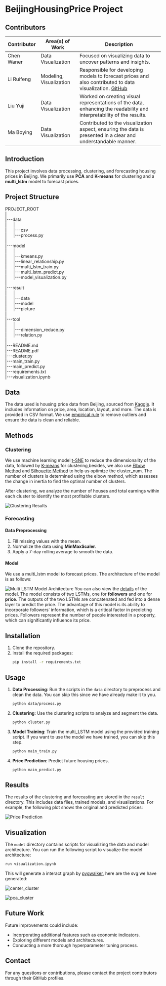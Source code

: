 # BeijingHousingPrice Project

## Contributors

| Contributor    | Area(s) of Work          | Description                                                                                                                                          |
|----------------|--------------------------|------------------------------------------------------------------------------------------------------------------------------------------------------|
| Chen Waner     | Data Visualization       | Focused on visualizing data to uncover patterns and insights.                                                                                         |
| Li Ruifeng     | Modeling, Visualization  | Responsible for developing models to forecast prices and also contributed to data visualization. [GitHub](https://github.com/Ruibao996)                 |
| Liu Yuji       | Data Visualization       | Worked on creating visual representations of the data, enhancing the readability and interpretability of the results.                                  |
| Ma Boying      | Data Visualization       | Contributed to the visualization aspect, ensuring the data is presented in a clear and understandable manner.                                           |



## Introduction
This project involves data processing, clustering, and forecasting housing prices in Beijing. We primarily use **PCA** and **K-means** for clustering and a **multi_lstm** model to forecast prices.

## Project Structure

PROJECT_ROOT <br>
|  <br>
|---data <br>
| &emsp; | <br>
|  &emsp;  |---csv <br>
|  &emsp;  |---process.py <br>
|   <br>
|---model <br>
|    &emsp; | <br>
|    &emsp; |---kmeans.py <br>
|    &emsp; |---linear_relationship.py <br>
| &emsp;   |---multi_lstm_train.py <br>
| &emsp;   |---multi_lstm_predict.py <br>
| &emsp;   |---model_visualization.py <br>
|    <br>
|---result <br>
| &emsp;   | <br>
| &emsp;   |---data <br>
| &emsp;   |---model <br>
|  &emsp;  |---picture <br>
| <br>
|---tool <br>
|  &emsp;  | <br>
|  &emsp;  |---dimension_reduce.py <br>
|  &emsp;  |---relation.py <br>
| <br>
|---README.md <br>
|---README.pdf <br>
|---cluster.py <br>
|---main_train.py <br>
|---main_predict.py <br>
|---requirements.txt <br>
|---visualization.ipynb 


## Data
The data used is housing price data from Beijing, sourced from [Kaggle](https://www.kaggle.com/datasets/ruiqurm/lianjia). It includes information on price, area, location, layout, and more. The data is provided in CSV format. We use [empirical rule](https://en.wikipedia.org/wiki/68%E2%80%9395%E2%80%9399.7_rule) to remove outliers and ensure the data is clean and reliable.

## Methods
### Clustering
We use machine learning model [t-SNE](https://en.wikipedia.org/wiki/T-distributed_stochastic_neighbor_embedding) to reduce the dimensionality of the data, followed by [K-means](https://en.wikipedia.org/wiki/K-means_clustering) for clustering,besides, we also use [Elbow Method](https://en.wikipedia.org/wiki/Elbow_method_(clustering)) and [Silhouette Method](https://en.wikipedia.org/wiki/Silhouette_(clustering)) to help us optimize the cluster_num. The number of clusters is determined using the elbow method, which assesses the change in inertia to find the optimal number of clusters. 

After clustering, we analyze the number of houses and total earnings within each cluster to identify the most profitable clusters.

![Clustering Results](./result/picture/tsne_cluster_visualization_4.png "Clustering Results")
### Forecasting
#### Data Preprocessing
1. Fill missing values with the mean.
2. Normalize the data using **MinMaxScaler**.
3. Apply a 7-day rolling average to smooth the data.

#### Model
We use a multi_lstm model to forecast prices. The architecture of the model is as follows:

![Multi LSTM Model Architecture](./result/picture/Multi_LSTM.png "Multi LSTM Model Architecture")
You can also view the [details](./result/picture/lstm_model_visualization.png) of the model.
The model consists of two LSTMs, one for **followers** and one for **price**. The outputs of the two LSTMs are concatenated and fed into a dense layer to predict the price. The advantage of this model is its ability to incorporate followers' information, which is a critical factor in predicting prices. Followers represent the number of people interested in a property, which can significantly influence its price.

## Installation
1. Clone the repository.
2. Install the required packages:
    ```bash
    pip install -r requirements.txt
    ```

## Usage
1. **Data Processing**: Run the scripts in the `data` directory to preprocess and clean the data. You can skip this since we have already make it to you.
   
    ```bash
    python data/process.py
    ```
2. **Clustering**: Use the clustering scripts to analyze and segment the data.
    ```bash
    python cluster.py
    ```
3. **Model Training**: Train the multi_LSTM model using the provided training script. If you want to use the model we have trained, you can skip this step.
   
    ```bash
    python main_train.py
    ```
4. **Price Prediction**: Predict future housing prices.
   
    ```bash
    python main_predict.py
    ```

## Results
The results of the clustering and forecasting are stored in the `result` directory. This includes data files, trained models, and visualizations. For example, the following plot shows the original and predicted prices:

![Price Prediction](./result/picture/price_prediction_average.png)

## Visualization
The `model` directory contains scripts for visualizing the data and model architecture. You can run the following script to visualize the model architecture:

```bash
run visualization.ipynb
```

This will generate a interact graph by [pygwalker](https://kanaries.net/pygwalker), here are the svg we have generated:

![center_cluster](./result/picture/vis_center.png)

![pca_cluster](./result/picture/pca_cluster.png)

## Future Work
Future improvements could include:
- Incorporating additional features such as economic indicators.
- Exploring different models and architectures.
- Conducting a more thorough hyperparameter tuning process.

## Contact
For any questions or contributions, please contact the project contributors through their GitHub profiles.
